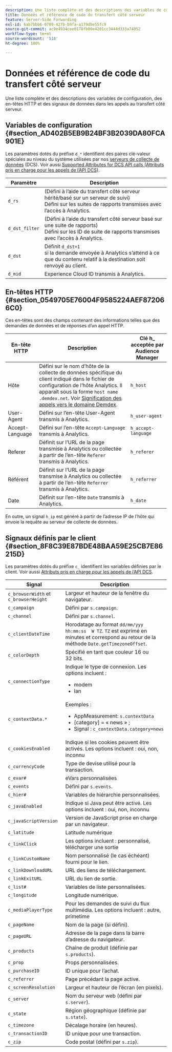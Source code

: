 ```yaml
---
description: Une liste complète et des descriptions des variables de configuration, des en-têtes HTTP et des signaux de données dans les appels au transfert côté serveur.
title: Données et référence de code du transfert côté serveur
feature: Server-Side Forwarding
exl-id: 6ab7bbb6-0709-427b-b9fa-a179dbe55fc9
source-git-commit: ac9e4934cee0178fb00e4201cc3444d333a74052
workflow-type: tm+mt
source-wordcount: '518'
ht-degree: 100%

---
```


# Données et référence de code du transfert côté serveur

Une liste complète et des descriptions des variables de configuration, des en-têtes HTTP et des signaux de données dans les appels au transfert côté serveur.

## Variables de configuration {#section_AD402B5EB9B24BF3B2039DA80FCA901E}

Les paramètres dotés du préfixe `d_*` identifient des paires clé-valeur spéciales au niveau du système utilisées par nos [serveurs de collecte de données](https://experienceleague.adobe.com/docs/audience-manager/user-guide/reference/system-components/components-data-collection.html?lang=fr) (DCS). Voir aussi [Supported Attributes for DCS API calls (Attributs pris en charge pour les appels de l’API DCS)](https://experienceleague.adobe.com/docs/audience-manager/user-guide/api-and-sdk-code/dcs/dcs-api-reference/dcs-keys.html?lang=fr).

| Paramètre | Description |
|--- |--- |
| `d_rs` | (Défini à l’aide du transfert côté serveur hérité/basé sur un serveur de suivi) <br>Défini sur les suites de rapports transmises avec l’accès à Analytics. |
| `d_dst_filter` | (Défini à l’aide du transfert côté serveur basé sur une suite de rapports) <br>Défini sur les ID de suite de rapports transmises avec l’accès à Analytics. |
| `d_dst` | Définit `d_dst=1`  <br>si la demande envoyée à Analytics s’attend à ce que du contenu relatif à la destination soit renvoyé au client. |
| `d_mid` | Experience Cloud ID transmis à Analytics. |

## En-têtes HTTP {#section_0549705E76004F9585224AEF872066C0}

Ces en-têtes sont des champs contenant des informations telles que des demandes de données et de réponses d’un appel HTTP.

| En-tête HTTP | Description | Clé h_ acceptée par Audience Manager |
| --- | --- | --- |
| Hôte | Défini sur le nom d’hôte de la collecte de données spécifique du client indiqué dans le fichier de configuration de l’hôte Analytics. Il apparaît sous la forme `host name .demdex.net`. Voir [Signification des appels vers le domaine Demdex](https://experienceleague.adobe.com/docs/audience-manager/user-guide/reference/demdex-calls.html?lang=fr). | `h_host` |
| User-Agent | Défini sur l’en-tête User-Agent transmis à Analytics. | `h_user-agent` |
| Accept-Language | Défini sur l’en-tête `Accept-Language` transmis à Analytics. | `h_accept-language` |
| Referer | Définit sur l’URL de la page transmise à Analytics ou collectée à partir de l’en-tête `Referer` transmis à Analytics. | `h_referer` |
| Référent | Définit sur l’URL de la page transmise à Analytics ou collectée à partir de l’en-tête `Referrer` transmis à Analytics. | `h_referrer` |
| Date | Définit sur l’en-tête `Date` transmis à Analytics. | `h_date` |

En outre, un signal `h_ip` est généré à partir de l’adresse IP de l’hôte qui envoie la requête au serveur de collecte de données.

## Signaux définis par le client {#section_8F8C39E87BDE48BAA59E25CB7E86215D}

Les paramètres dotés du préfixe `c_` identifient les variables définies par le client. Voir aussi [Attributs pris en charge pour les appels de l’API DCS](https://experienceleague.adobe.com/docs/audience-manager/user-guide/api-and-sdk-code/dcs/dcs-api-reference/dcs-keys.html).

| Signal | Description |
| --- |--- |
| `c_browserWidth` et `c_browserHeight` | Largeur et hauteur de la fenêtre du navigateur. |
| `c_campaign` | Défini par `s.campaign`. |
| `c_channel` | Défini par `s.channel`. |
| `c_clientDateTime` | Horodatage au format `dd/mm/yyy hh:mm:ss  W TZ`. `TZ` est exprimé en minutes et correspond au retour de la méthode `Date.getTimezoneOffset`. |
| `c_colorDepth` | Spécifié en tant que couleur 16 ou 32 bits. |
| `c_connectionType` | Indique le type de connexion. Les options incluent :<ul><li>modem</li><li>lan</li></ul> |
| `c_contextData.*` | Exemples :<ul><li>AppMeasurement: `s.contextData`</li><li>[category] = « news » ;</li><li>Signal : `c_contextData.category=news`</li></ul> |
| `c_cookiesEnabled` | Indique si les cookies peuvent être activés. Les options incluent : oui, non, inconnu |
| `c_currencyCode` | Type de devise utilisé pour la transaction. |
| `c_evar#` | eVars personnalisées |
| `c_events` | Défini par `s.events`. |
| `c_hier#` | Variables de hiérarchie personnalisées. |
| `c_javaEnabled` | Indique si Java peut être activé. Les options incluent : oui, non, inconnu |
| `c_javaScriptVersion` | Version de JavaScript prise en charge par un navigateur. |
| `c_latitude` | Latitude numérique |
| `c_linkClick` | Les options incluent : personnalisé, télécharger une sortie |
| `c_linkCustomName` | Nom personnalisé (le cas échéant) fourni pour le lien. |
| `c_linkDownloadURL` | URL des liens de téléchargement. |
| `c_linkExitURL` | URL du lien de sortie. |
| `c_list#` | Variables de liste personnalisées. |
| `c_longitude` | Longitude numérique. |
| `c_mediaPlayerType` | Pour les demandes de suivi du flux multimédia. Les options incluent : autre, primetime |
| `c_pageName` | Nom de la page (si défini). |
| `c_pageURL` | Adresse de la page dans la barre d’adresse du navigateur. |
| `c_products` | Chaîne de produit (définie par `s.products`). |
| `c_prop` | Props personnalisées. |
| `c_purchaseID` | ID unique pour l’achat. |
| `c_referrer` | Page précédant la page active. |
| `c_screenResolution` | Largeur et hauteur de l’écran (en pixels). |
| `c_server` | Nom du serveur web (défini par `s.server`). |
| `c_state` | Région géographique (définie par `s.state`). |
| `c_timezone` | Décalage horaire (en heures). |
| `c_transactionID` | ID unique pour une transaction. |
| `c_zip` | Code postal (défini par `s.zip`). |
